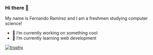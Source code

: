 ### Hi there 👋

My name is Fernando Ramirez and I am a freshmen studying computer science!

- 🔭 I’m currently working on something cool
- 🌱 I’m currently learning web development

[![trophy](https://github-profile-trophy.vercel.app/?username=ramirezfernando&theme=onedark)](https://github.com/ryo-ma/github-profile-trophy)
